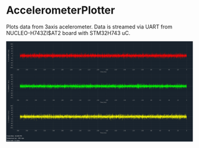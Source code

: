 # AccelerometerPlotter
Plots data from 3axis acelerometer. Data is streamed via UART from NUCLEO-H743ZI$AT2 board with STM32H743 uC.

![UI_Screenshot](screenshot.png)
